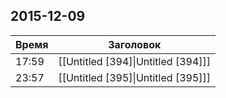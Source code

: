 ## 2015-12-09
| Время | Заголовок |
| --- | --- |
| 17:59 | [[Untitled [394]\|Untitled [394]]] |
| 23:57 | [[Untitled [395]\|Untitled [395]]] |
